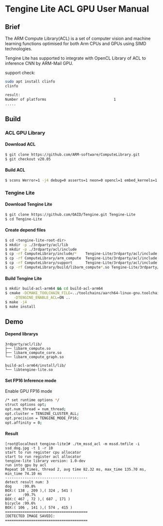 # Tengine Lite ACL GPU User Manual

## Brief

The ARM Compute Library(ACL) is a set of computer vision and machine learning functions optimised for both Arm CPUs and GPUs using SIMD technologies.

Tengine Lite has supported to integrate with OpenCL Library of ACL to inference CNN by ARM-Mail GPU.

support check:

```bash
sudo apt install clinfo
clinfo

result:
Number of platforms                               1
.....
```

## Build

### ACL GPU Library

#### Download ACL

```bash
$ git clone https://github.com/ARM-software/ComputeLibrary.git
$ git checkout v20.05
```

#### Build ACL 

```bash
$ scons Werror=1 -j4 debug=0 asserts=1 neon=0 opencl=1 embed_kernels=1 os=linux arch=arm64-v8a
```

### Tengine Lite

#### Download Tengine Lite

```bash
$ git clone https://github.com/OAID/Tengine.git Tengine-Lite
$ cd Tengine-Lite
```

#### Create depend files

```bash
$ cd <tengine-lite-root-dir>
$ mkdir -p ./3rdparty/acl/lib
$ mkdir -p ./3rdparty/acl/include
$ cp -rf ComputeLibrary/include/*    Tengine-Lite/3rdparty/acl/include
$ cp -rf ComputeLibrary/arm_compute  Tengine-Lite/3rdparty/acl/include
$ cp -rf ComputeLibrary/support      Tengine-Lite/3rdparty/acl/include
$ cp -rf ComputeLibrary/build/libarm_compute*.so Tengine-Lite/3rdparty/acl/lib/
```

#### Build Tengine Lite

```bash
$ mkdir build-acl-arm64 && cd build-acl-arm64
$ cmake -DCMAKE_TOOLCHAIN_FILE=../toolchains/aarch64-linux-gnu.toolchain.cmake \
	-DTENGINE_ENABLE_ACL=ON ..
$ make -j4
$ make install
```

## Demo

#### Depend librarys

```
3rdparty/acl/lib/
├── libarm_compute.so
├── libarm_compute_core.so
└── libarm_compute_graph.so

build-acl-arm64/install/lib/
└── libtengine-lite.so
```

#### Set FP16 Inference mode

Enable GPU FP16 mode

```bash
/* set runtime options */
struct options opt;
opt.num_thread = num_thread;
opt.cluster = TENGINE_CLUSTER_ALL;
opt.precision = TENGINE_MODE_FP16;
opt.affinity = 0;
```

#### Result

```
[root@localhost tengine-lite]# ./tm_mssd_acl -m mssd.tmfile -i ssd_dog.jpg -t 1 -r 10
start to run register cpu allocator
start to run register acl allocator
tengine-lite library version: 1.0-dev
run into gpu by acl
Repeat 10 times, thread 2, avg time 82.32 ms, max_time 135.70 ms, min_time 74.10 ms
--------------------------------------
detect result num: 3 
dog     :99.8%
BOX:( 138 , 209 ),( 324 , 541 )
car     :99.7%
BOX:( 467 , 72 ),( 687 , 171 )
bicycle :99.6%
BOX:( 106 , 141 ),( 574 , 415 )
======================================
[DETECTED IMAGE SAVED]:
======================================
```

